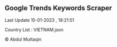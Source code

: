 

## Google Trends Keywords Scraper 
 
Last Update 15-01-2023 , 18:21:51

Country List :
VIETNAM.json



© Abdul Muttaqin 
